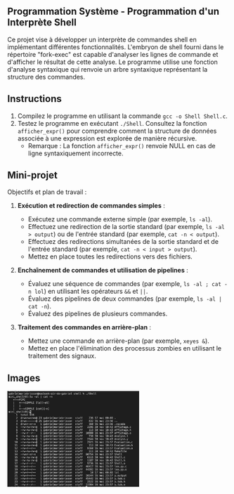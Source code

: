 ## Programmation Système - Programmation d'un Interprète Shell

Ce projet vise à développer un interprète de commandes shell en implémentant différentes fonctionnalités. L'embryon de shell fourni dans le répertoire "fork-exec" est capable d'analyser les lignes de commande et d'afficher le résultat de cette analyse. Le programme utilise une fonction d'analyse syntaxique qui renvoie un arbre syntaxique représentant la structure des commandes.

## Instructions

1. Compilez le programme en utilisant la commande `gcc -o Shell Shell.c`.
2. Testez le programme en exécutant `./Shell`. Consultez la fonction `afficher_expr()` pour comprendre comment la structure de données associée à une expression est explorée de manière récursive.
   - Remarque : La fonction `afficher_expr()` renvoie NULL en cas de ligne syntaxiquement incorrecte.

## Mini-projet

Objectifs et plan de travail :

1. **Exécution et redirection de commandes simples** :
   - Exécutez une commande externe simple (par exemple, `ls -al`).
   - Effectuez une redirection de la sortie standard (par exemple, `ls -al > output`) ou de l'entrée standard (par exemple, `cat -n < output`).
   - Effectuez des redirections simultanées de la sortie standard et de l'entrée standard (par exemple, `cat -n < input > output`).
   - Mettez en place toutes les redirections vers des fichiers.

2. **Enchaînement de commandes et utilisation de pipelines** :
   - Évaluez une séquence de commandes (par exemple, `ls -al ; cat -n lol`) en utilisant les opérateurs `&&` et `||`.
   - Évaluez des pipelines de deux commandes (par exemple, `ls -al | cat -n`).
   - Évaluez des pipelines de plusieurs commandes.

3. **Traitement des commandes en arrière-plan** :
   - Mettez une commande en arrière-plan (par exemple, `xeyes &`).
   - Mettez en place l'élimination des processus zombies en utilisant le traitement des signaux.


## Images



<img src="readme/mini_shell.png" width="300px"> 